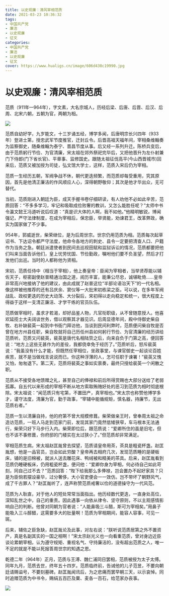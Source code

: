 ```yaml
---
title: 以史观廉：清风宰相范质
date: 2021-03-23 10:36:32
tags:
- 中国共产党 
- 廉洁
- 以史观廉
- 征文
categories:
- 中国共产党 
- 廉洁
- 以史观廉
- 征文
cover: https://www.hualigs.cn/image/606d438c19990.jpg
---
```



# 以史观廉：清风宰相范质

范质（911年—964年），字文素，大名宗城人，历经后梁、后唐、后晋、后汉、后周、北宋六朝，五朝为官，两朝为相。

![](范质画像.png)

范质自幼好学，九岁能文，十三岁诵五经，博学多闻，后唐明宗长兴四年（933年）登进士第，授忠武军节度推官，迁封丘令。后晋高祖天福年间，宰相桑维翰奏为监察御史，随桑维翰为泰宁、晋昌节度从事。后又经一系列升迁。陈桥兵变后，由于范质躬行节俭、为官清廉，宋太祖在郊外祭祀完毕后，又把他晋升为左仆射兼门下侍郎(门下省长官)、平章事、监修国史。跟随太祖征伐高平(今山西晋城市)回来后，范质又被加授为司徒，弘文馆大学士，这样，范质入宋后仍为宰相。

范质一生经历五朝，军阀争战不休，朝代更迭频繁，而范质却每受重用，究其原因，首先是他清正廉洁的作风顺应人心，深得朝野敬仰；其次是他才华出众，无可替代。

当初，范质刚进入朝廷为臣，成天手握书卷仔细研读，有人劝他不必如此辛苦，范质回答：“不多多学习，牢记和吸取成俭败奢的教训，又怎么能胜任呢？”太师中书令瀛文懿王冯道听说后叹道：“真是识大体的人啊，我不如他。”他精明敏锐，博闻强记，严守法律制度，在成为宰相后，保忠臣，举贤能，劝谏君王，改革弊政，确实为国家做了不少事。

954年，郭威逝世，柴荣继位，是为后周世宗。世宗仍用范质为相。范质每次起草诏书、下达诏令都严守法度，他命令各地方的刺史、县令一定要把清查人口、户籍作为当务之急。朝廷派遣使者到民间去巡视田赋和监狱诉讼的情况，范质都要把他们叫来当面告诉他们，皇上忧劳忧国、节俭勤政，嘱咐他们要不负圣望，然后才打发他们出巡。当时的人都称他为贤相。

宋初，范质任侍中（相当于宰相），他上奏皇帝：臣闻为宰相者，当举贤荐能以辅佐天子，枢密副使赵普精通治国之道，阅历丰富，能秉公尽忠，诚堪毗倚……皇帝非常高兴地接纳了他的建议，由此成就了赵普这位“半部论语治天下”的一代名相。像这样被他推荐的还有吕庆余、窦仪等一大批宋初栋梁之臣。可以说，在多年军阀战乱、政权更迭的历史大动荡、大分裂后，宋初得以走向稳定和统一，很大程度上得益于这样一支清正廉洁、才学干练的官员队伍。

范质做宰相时，虽求才若渴，却好品鉴人物，凡官衔职级，从不曾随意授人。他喜欢延揽士大夫阔谈世务，借以观察其才器见识。后周显德年间，殿中侍御史柴自牧、右补缺裴英一起到中书衙门拜访他，当谈到民间利弊时，范质便问柴自牧是否曾在地方州县任职，柴自牧就将自己历任州县如何躬行节俭、为官清廉的经历讲给范质听。范质又问裴英，裴英是唐代名相陆贽之后，向来自负于门第之高，便回答说：“地方上这些无甚作为的差役，我都侥幸免于经历了。”范质听后，怒斥裴英说：“我虽没有什么才能，但既然任宰相位，坐政事堂，与谏官御史一起谈论百姓疾苦，就不是当做戏言说说而已。你这种浮薄的人，怎可任职于谏署！”裴英又愧又怕，匆匆退下。第二天，范质将裴英之事如实禀奏，最终只授给裴英一个闲散之职。

范质从不接受各地馈赠之礼，甚至自己的俸禄和前后所得赏赐也大部分送给了老弱孤寡。自五代以来形成的宰相不断从地方索取贿赂好处的恶习到范质为相时彻底根除。宋太祖说：“闻范质只有宅第，不置田产，真宰相也。”宋太宗也称赞他博学多才，谨守法度，清廉为官，勤于政事，“宰辅中能循规矩，慎名器，持廉节，无出范质右者。”

范质一生以清廉自持，他的府第不曾大规模修葺。柴荣做亲王时，曾奉周太祖之命造访范质，一班人马走到范家门前，发现其家门竟然低矮狭窄，车马根本无法通行，柴荣只好下马步行入内。柴荣即位后，跟范质说：“爱卿所住的虽是旧宅，但也不该不事修葺，你府邸的门楼实在太过狭小了。”但范质却非常满足。

宰相范质生病，宋太祖赵匡胤曾去探望，范质请皇帝用茶，茶具是粗瓷杯盏。赵匡胤想，他是一品官员，岂会如此穷酸？皇帝再去相府几次，发现范质睡的是硬板床，铺的是旧棉被，就派人送去雕花床、鸭绒被和精美的茶具。后来，赵匡胤看到范质仍睡硬板床，仍用粗瓷杯盏，便问他：“爱卿你身为宰相，何必待自己如此苛刻，同自己过不去？”范质回答：“陛下给我那么多俸禄，岂会置办不起好家具？只是为臣倘若摆设豪华，过分奢侈，大小官吏便会一一效仿。岂不带坏了朝野风气，成了千古罪人？”赵匡胤听了，连声称赞范质戒奢以俭的道德操守为一代风范。

范质为人耿直，对于他人的短处常常当面指出。他历经数代更迭，一直身处高位，深知乱世之中，自己的重责。因此遇事一向依从律令、坚守原则，不以主观感情影响自己的判断。他曾对同朝为官者说：“人能鼻吸三斗醋，斯可为宰相矣。”用鼻子能吸入三斗醇醋，这需要多大的肚量啊！范质为宰相期间，能容人容事，可见一斑。

后来，辅佐之臣急缺，赵匡胤论及此事，对左右说：“朕听说范质居第之外不置资产，真是名副其实的一国之相啊！”宋太宗赵光义也一向看重范质，曾对身边近臣谈论累朝宰相，认为遵守规矩、重视名气、守持廉洁的，没有超出范质之人，唯一不足的就是不能以死报答周世宗的知遇之恩。

乾德二年（964年）正月，范质与王溥、魏仁浦同日罢相，范质被授为太子太傅。同年九月，范质去世，终年五十四岁。范质临终前，告诫他的儿子范昱，不要向朝廷请赐谥号，不要刻墓碑。赵匡胤闻讯后，为之悲痛而罢早朝三天，以示哀悼。同时追赠范质为中书令，赐绢五百匹及粟、麦各一百石，给范家办丧事。

![](范质照片.png)